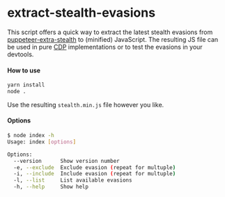 # extract-stealth-evasions

This script offers a quick way to extract the latest stealth evasions from [puppeteer-extra-stealth](https://github.com/berstend/puppeteer-extra/tree/master/packages/puppeteer-extra-plugin-stealth) to (minified) JavaScript. The resulting JS file can be used in pure [CDP](https://chromedevtools.github.io/devtools-protocol/tot/) implementations or to test the evasions in your devtools.

#### How to use
```bash
yarn install
node .
```

Use the resulting `stealth.min.js` file however you like.

#### Options
```bash
$ node index -h
Usage: index [options]

Options:
  --version      Show version number                                   [boolean]
  -e, --exclude  Exclude evasion (repeat for multuple)
  -i, --include  Include evasion (repeat for multuple)
  -l, --list     List available evasions
  -h, --help     Show help                                             [boolean]
```